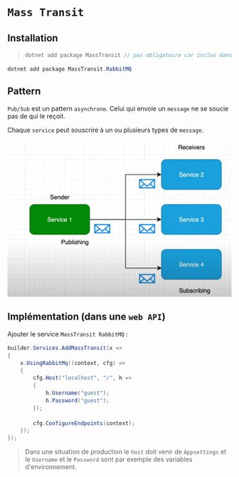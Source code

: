 # `Mass Transit`



## Installation

> ```cs
> dotnet add package MassTransit // pas obligatoire car inclus dans ci-dessous
> ```

```cs
dotnet add package MassTransit.RabbitMQ
```



## Pattern 

`Pub/Sub` est un pattern `asynchrone`. Celui qui envoie un `message` ne se soucie pas de qui le reçoit.

Chaque `service` peut souscrire à un ou plusieurs types de `message`.

<img src="assets/pub-sub-pattern-youtube.png" alt="pub-sub-pattern-youtube" />



## Implémentation (dans une `web API`)

Ajouter le service `MassTransit RabbitMQ` :

```cs
builder.Services.AddMassTransit(x =>
{
    x.UsingRabbitMq((context, cfg) =>
    {
        cfg.Host("localhost", "/", h =>
        {
            h.Username("guest");
            h.Password("guest");
        });

        cfg.ConfigureEndpoints(context);
    });
});
```

> Dans une situation de production le `host` doit venir de `Appsettings` et le `Username` et le `Password` sont par exemple des variables d'environnement.





